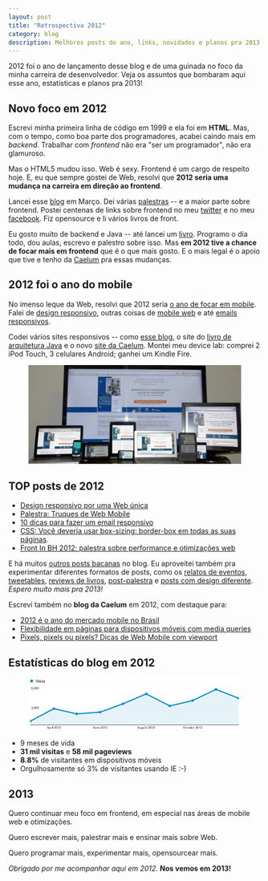 ```yaml
---
layout: post
title: "Retrospectiva 2012"
category: blog
description: Melhores posts do ano, links, novidades e planos pra 2013.
---
```


2012 foi o ano de lançamento desse blog e de uma guinada no foco da minha carreira de desenvolvedor. Veja os assuntos que bombaram aqui esse ano, estatísticas e planos pra 2013!

## Novo foco em 2012

Escrevi minha primeira linha de código em 1999 e ela foi em **HTML**. Mas, com o tempo, como boa parte dos programadores, acabei caindo mais em *backend*. Trabalhar com *frontend* não era "ser um programador", não era glamuroso.

Mas o HTML5 mudou isso. Web é sexy. Frontend é um cargo de respeito hoje. E, eu que sempre gostei de Web, resolvi que **2012 seria uma mudança na carreira em direção ao frontend**.

Lancei esse [blog](/o-blog/) em Março. Dei várias [palestras](/palestras/) -- e a maior parte sobre frontend. Postei centenas de links sobre frontend no meu [twitter](https://twitter.com/sergio_caelum) e no meu [facebook](https://www.facebook.com/sergio.caelum). Fiz opensource e li vários livros de front.

Eu gosto muito de backend e Java -- até lancei um [livro](http://www.arquiteturajava.com.br/). Programo o dia todo, dou aulas, escrevo e palestro sobre isso. Mas **em 2012 tive a chance de focar mais em frontend** que é o que mais gosto. E o mais legal é o apoio que tive e tenho da [Caelum](http://www.caelum.com.br) pra essas mudanças.

## 2012 foi o ano do mobile

No imenso leque da Web, resolvi que 2012 seria [o ano de focar em mobile](http://blog.caelum.com.br/2012-e-o-ano-do-mercado-mobile-no-brasil/). Falei de [design responsivo](/responsive-web-design/), outras coisas de [mobile web](/palestra-web-mobile/) e até [emails responsivos](/email-newsletter-mobile-responsivo/).

Codei vários sites responsivos -- como [esse blog](https://github.com/sergiolopes/blog), o site do [livro de arquitetura Java](https://github.com/caelum/arquiteturajava.com.br) e o novo [site da Caelum](http://www.caelum.com.br/apostilas/). Montei meu device lab: comprei 2 iPod Touch, 3 celulares Android; ganhei um Kindle Fire.

<figure>
	<img src="img/posts/retrospectiva/mobile-2012.jpg" alt="Testando em vários devices">
</figure>

## TOP posts de 2012

* [Design responsivo por uma Web única](/responsive-web-design/)
* [Palestra: Truques de Web Mobile](/palestra-web-mobile/)
* [10 dicas para fazer um email responsivo](/email-newsletter-mobile-responsivo/)
* [CSS: Você deveria usar box-sizing: border-box em todas as suas páginas](/css-box-sizing-border-box/).
* [Front In BH 2012: palestra sobre performance e otimizações web](/frontinbh-otimizacoes-web/)

E há muitos [outros posts bacanas](/) no blog. Eu aproveitei também pra experimentar diferentes formatos de posts, como os [relatos de eventos](/front-in-sampa-2012/), [tweetables](/tweetables-performance-web-otimizacoes/), [reviews de livros](/review-livro-web-design-responsivo-tarcio-zemel/), [post-palestra](/palestra-mobile-web/) e [posts com design diferente](/email-newsletter-mobile-responsivo/). *Espero muito mais pra 2013!*

Escrevi também no **blog da Caelum** em 2012, com destaque para:

<ul>
<li class="destaque"><a href="http://blog.caelum.com.br/2012-e-o-ano-do-mercado-mobile-no-brasil/">2012 é o ano do mercado mobile no Brasil</a></li>

<li><a href="http://blog.caelum.com.br/flexibilidade-em-paginas-para-dispositivos-moveis-com-media-queries/">Flexibilidade em páginas para dispositivos móveis com media queries</a></li>

<li><a href="http://blog.caelum.com.br/pixels-pixels-ou-pixels-dicas-de-web-mobile-com-viewport/">Pixels, pixels ou pixels? Dicas de Web Mobile com viewport</a></li>
</ul>

## Estatísticas do blog em 2012

<figure>
	<img src="img/posts/retrospectiva/estatisticas-2012.png" alt="Google Analytics dos 9 meses de blog">
</figure>

* 9 meses de vida
* **31 mil visitas** e **58 mil pageviews**
* **8.8%** de visitantes em dispositivos móveis
* Orgulhosamente só 3% de visitantes usando IE :-)

## 2013

Quero continuar meu foco em frontend, em especial nas áreas de mobile web e otimizações.

Quero escrever mais, palestrar mais e ensinar mais sobre Web.

Quero programar mais, experimentar mais, opensourcear mais.

*Obrigado por me acompanhar aqui em 2012.* **Nos vemos em 2013!**